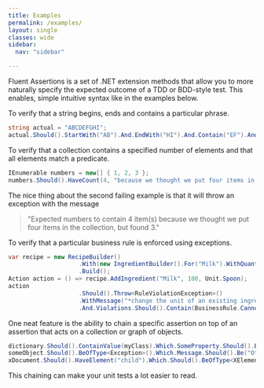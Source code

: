 ```yaml
---
title: Examples
permalink: /examples/
layout: single
classes: wide
sidebar:
  nav: "sidebar"

---
```


Fluent Assertions is a set of .NET extension methods that allow you to more naturally specify the expected outcome of a TDD or BDD-style test.  This enables, simple intuitive syntax like in the examples below.


To verify that a string begins, ends and contains a particular phrase.

```c#
string actual = "ABCDEFGHI";
actual.Should().StartWith("AB").And.EndWith("HI").And.Contain("EF").And.HaveLength(9);
```

To verify that a collection contains a specified number of elements and that all elements match a predicate.

```c#
IEnumerable numbers = new[] { 1, 2, 3 };
numbers.Should().HaveCount(4, "because we thought we put four items in the collection"))
```

The nice thing about the second failing example is that it will throw an exception with the message

> "Expected numbers to contain 4 item(s) because we thought we put four items in the collection, but found 3."

To verify that a particular business rule is enforced using exceptions.

```c#
var recipe = new RecipeBuilder()
                    .With(new IngredientBuilder().For("Milk").WithQuantity(200, Unit.Milliliters))
                    .Build();
Action action = () => recipe.AddIngredient("Milk", 100, Unit.Spoon);
action
                    .Should().Throw<RuleViolationException>()
                    .WithMessage("*change the unit of an existing ingredient*")
                    .And.Violations.Should().Contain(BusinessRule.CannotChangeIngredientQuanity);
```

One neat feature is the ability to chain a specific assertion on top of an assertion that acts on a collection or graph of objects.

```c#
dictionary.Should().ContainValue(myClass).Which.SomeProperty.Should().BeGreaterThan(0);
someObject.Should().BeOfType<Exception>().Which.Message.Should().Be("Other Message");
xDocument.Should().HaveElement("child").Which.Should().BeOfType<XElement>().And.HaveAttribute("attr", "1");
```

This chaining can make your unit tests a lot easier to read.

